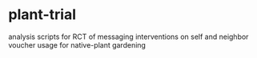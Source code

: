 # plant-trial
analysis scripts for RCT of messaging interventions on self and neighbor voucher usage for native-plant gardening
